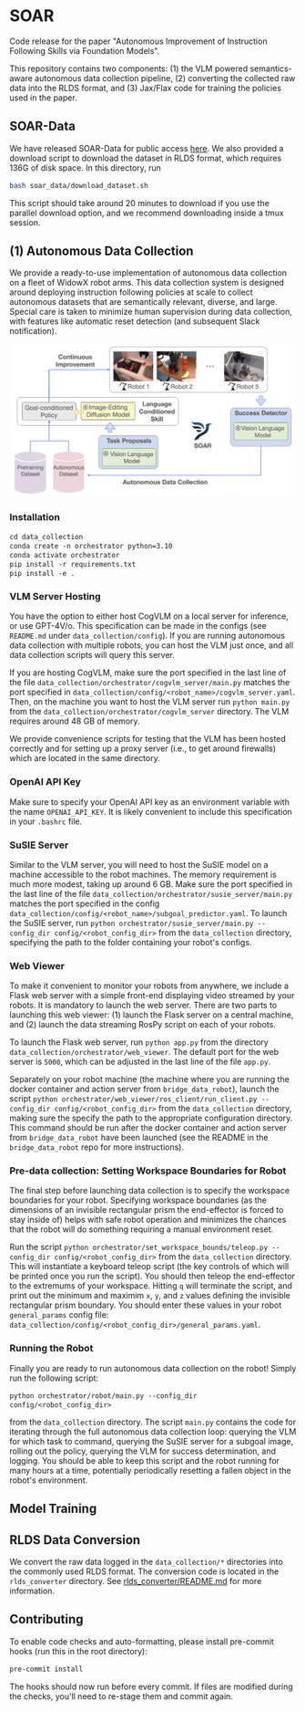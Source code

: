 # SOAR
Code release for the paper "Autonomous Improvement of Instruction Following Skills via Foundation Models".

This repository contains two components: (1) the VLM powered semantics-aware autonomous data collection pipeline, (2) converting the collected raw data into the RLDS format, and (3) Jax/Flax code for training the policies used in the paper.

## SOAR-Data

We have released SOAR-Data for public access [here](https://rail.eecs.berkeley.edu/datasets/soar_release/1.0.0/).
We also provided a download script to download the dataset in RLDS format, which requires 136G of disk space.
In this directory, run
```bash
bash soar_data/download_dataset.sh
```
This script should take around 20 minutes to download if you use the parallel download option, and we recommend downloading inside a tmux session.

## (1) Autonomous Data Collection

We provide a ready-to-use implementation of autonomous data collection on a fleet of WidowX robot arms. This data collection system is designed around deploying instruction following policies at scale to collect autonomous datasets that are semantically relevant, diverse, and large. Special care is taken to minimize human supervision during data collection, with features like automatic reset detection (and subsequent Slack notification).

![](media/autonomous_data_collection.png)

### Installation
```
cd data_collection
conda create -n orchestrator python=3.10
conda activate orchestrator
pip install -r requirements.txt
pip install -e .
```

### VLM Server Hosting
You have the option to either host CogVLM on a local server for inference, or use GPT-4V/o. This specification can be made in the configs (see `README.md` under `data_collection/config`). If you are running autonomous data collection with multiple robots, you can host the VLM just once, and all data collection scripts will query this server.

If you are hosting CogVLM, make sure the port specified in the last line of the file `data_collection/orchestrator/cogvlm_server/main.py` matches the port specified in `data_collection/config/<robot_name>/cogvlm_server.yaml`. Then, on the machine you want to host the VLM server run `python main.py` from the `data_collection/orchestrator/cogvlm_server` directory. The VLM requires around 48 GB of memory.

We provide convenience scripts for testing that the VLM has been hosted correctly and for setting up a proxy server (i.e., to get around firewalls) which are located in the same directory.

### OpenAI API Key

Make sure to specify your OpenAI API key as an environment variable with the name `OPENAI_API_KEY`. It is likely convenient to include this specification in your `.bashrc` file.

### SuSIE Server

Similar to the VLM server, you will need to host the SuSIE model on a machine accessible to the robot machines. The memory requirement is much more modest, taking up around 6 GB. Make sure the port specified in the last line of the file `data_collection/orchestrator/susie_server/main.py` matches the port specified in the config `data_collection/config/<robot_name>/subgoal_predictor.yaml`. To launch the SuSIE server, run `python orchestrator/susie_server/main.py --config_dir config/<robot_config_dir>` from the `data_collection` directory, specifying the path to the folder containing your robot's configs.

### Web Viewer

To make it convenient to monitor your robots from anywhere, we include a Flask web server with a simple front-end displaying video streamed by your robots. It is mandatory to launch the web server. There are two parts to launching this web viewer: (1) launch the Flask server on a central machine, and (2) launch the data streaming RosPy script on each of your robots.

To launch the Flask web server, run `python app.py` from the directory `data_collection/orchestrator/web_viewer`. The default port for the web server is `5000`, which can be adjusted in the last line of the file `app.py`.

Separately on your robot machine (the machine where you are running the docker container and action server from `bridge_data_robot`), launch the script `python orchestrator/web_viewer/ros_client/run_client.py --config_dir config/<robot_config_dir>` from the `data_collection` directory, making sure the specify the path to the appropriate configuration directory. This command should be run after the docker container and action server from `bridge_data_robot` have been launched (see the README in the `bridge_data_robot` repo for more instructions).

### Pre-data collection: Setting Workspace Boundaries for Robot

The final step before launching data collection is to specify the workspace boundaries for your robot. Specifying workspace boundaries (as the dimensions of an invisible rectangular prism the end-effector is forced to stay inside of) helps with safe robot operation and minimizes the chances that the robot will do something requiring a manual environment reset.

Run the script `python orchestrator/set_workspace_bounds/teleop.py --config_dir config/<robot_config_dir>` from the `data_collection` directory. This will instantiate a keyboard teleop script (the key controls of which will be printed once you run the script). You should then teleop the end-effector to the extremums of your workspace. Hitting `q` will terminate the script, and print out the minimum and maximim `x`, `y`, and `z` values defining the invisible rectangular prism boundary. You should enter these values in your robot `general_params` config file: `data_collection/config/<robot_config_dir>/general_params.yaml`.

### Running the Robot

Finally you are ready to run autonomous data collection on the robot! Simply run the following script:
```
python orchestrator/robot/main.py --config_dir config/<robot_config_dir>
```
from the `data_collection` directory. The script `main.py` contains the code for iterating through the full autonomous data collection loop: querying the VLM for which task to command, querying the SuSIE server for a subgoal image, rolling out the policy, querying the VLM for success determination, and logging. You should be able to keep this script and the robot running for many hours at a time, potentially periodically resetting a fallen object in the robot's environment.

## Model Training

## RLDS Data Conversion
We convert the raw data logged in the `data_collection/*` directories into the commonly used RLDS format. The conversion code is
located in the `rlds_converter` directory. See [rlds_converter/README.md](https://github.com/rail-berkeley/soar/blob/main/rlds_converter/README.md) for more information.

## Contributing
To enable code checks and auto-formatting, please install pre-commit hooks (run this in the root directory):
```bash
pre-commit install
```
The hooks should now run before every commit. If files are modified during the checks, you'll need to re-stage them and commit again.
